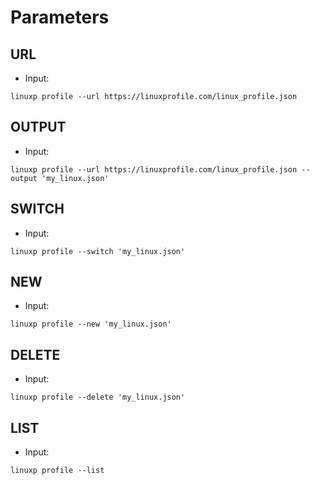 # Parameters

## URL

- Input:

```
linuxp profile --url https://linuxprofile.com/linux_profile.json
```

## OUTPUT

- Input:

```
linuxp profile --url https://linuxprofile.com/linux_profile.json --output 'my_linux.json'
```

## SWITCH

- Input:

```
linuxp profile --switch 'my_linux.json'
```

## NEW

- Input:

```
linuxp profile --new 'my_linux.json'
```

## DELETE

- Input:

```
linuxp profile --delete 'my_linux.json'
```

## LIST

- Input:

```
linuxp profile --list
```
